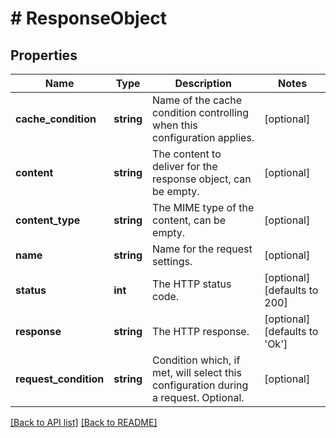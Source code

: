 # # ResponseObject

## Properties

Name | Type | Description | Notes
------------ | ------------- | ------------- | -------------
**cache_condition** | **string** | Name of the cache condition controlling when this configuration applies. | [optional] 
**content** | **string** | The content to deliver for the response object, can be empty. | [optional] 
**content_type** | **string** | The MIME type of the content, can be empty. | [optional] 
**name** | **string** | Name for the request settings. | [optional] 
**status** | **int** | The HTTP status code. | [optional]  [defaults to 200]
**response** | **string** | The HTTP response. | [optional]  [defaults to 'Ok']
**request_condition** | **string** | Condition which, if met, will select this configuration during a request. Optional. | [optional] 


[[Back to API list]](../../README.md#endpoints) [[Back to README]](../../README.md)
